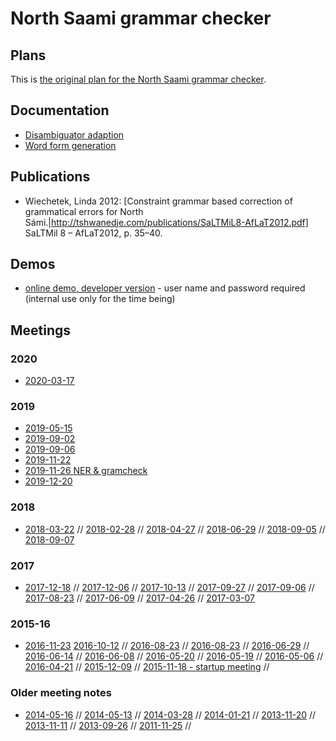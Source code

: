 North Saami grammar checker
===========================

## Plans


This is [the original plan for the North Saami grammar checker](doc/GrammarCheckerPlans.html).


## Documentation


* [Disambiguator adaption](doc/disambiguator-adaption.html)
* [Word form generation](doc/grammarchecker-generation-of-forms.html)


## Publications


* Wiechetek, Linda 2012:
  [Constraint grammar based correction of grammatical errors for North
  Sámi.|http://tshwanedje.com/publications/SaLTMiL8-AfLaT2012.pdf]
  SaLTMil 8 – AfLaT2012, p. 35–40.


## Demos


* [online demo, developer version](http://gtweb.uit.no/gc/) - user name and
  password required (internal use only for the time being)


## Meetings


### 2020
* [2020-03-17](https://divvungiellatekno.github.io/giellalt.uit.no/proof/gramcheck/meetings/2020-03-17.html)


### 2019
* [2019-05-15](https://divvungiellatekno.github.io/giellalt.uit.no/proof/gramcheck/meetings/2019-05-15.html)
* [2019-09-02](https://divvungiellatekno.github.io/giellalt.uit.no/proof/gramcheck/meetings/2019-09-02.html)
* [2019-09-06](https://divvungiellatekno.github.io/giellalt.uit.no/proof/gramcheck/meetings/2019-09-06.html)
* [2019-11-22](https://divvungiellatekno.github.io/giellalt.uit.no/proof/gramcheck/meetings/2019-11-22.html)
* [2019-11-26 NER & gramcheck](https://divvungiellatekno.github.io/giellalt.uit.no/proof/gramcheck/meetings/2019-11-26.html)
* [2019-12-20](https://divvungiellatekno.github.io/giellalt.uit.no/proof/gramcheck/meetings/2019-12-20.html)


### 2018
* [2018-03-22](https://divvungiellatekno.github.io/giellalt.uit.no/proof/gramcheck/meetings/2018-03-22.html) //
  [2018-02-28](https://divvungiellatekno.github.io/giellalt.uit.no/proof/gramcheck/meetings/2018-02-28.html) //
  [2018-04-27](https://divvungiellatekno.github.io/giellalt.uit.no/proof/gramcheck/meetings/2018-04-27.html) //
  [2018-06-29](https://divvungiellatekno.github.io/giellalt.uit.no/proof/gramcheck/meetings/2018-06-29.html) //
  [2018-09-05](https://divvungiellatekno.github.io/giellalt.uit.no/proof/gramcheck/meetings/2018-09-05.html) //
  [2018-09-07](https://divvungiellatekno.github.io/giellalt.uit.no/proof/gramcheck/meetings/2018-09-07.html) 


### 2017
* [2017-12-18](https://divvungiellatekno.github.io/giellalt.uit.no/proof/gramcheck/meetings/2017-12-18.html) //
  [2017-12-06](https://divvungiellatekno.github.io/giellalt.uit.no/proof/gramcheck/meetings/2017-12-06.html) //
  [2017-10-13](https://divvungiellatekno.github.io/giellalt.uit.no/proof/gramcheck/meetings/2017-10-13.html) //
  [2017-09-27](https://divvungiellatekno.github.io/giellalt.uit.no/proof/gramcheck/meetings/2017-09-27.html) //
  [2017-09-06](https://divvungiellatekno.github.io/giellalt.uit.no/proof/gramcheck/meetings/2017-09-06.html) //
  [2017-08-23](https://divvungiellatekno.github.io/giellalt.uit.no/proof/gramcheck/meetings/2017-08-23.html) //
  [2017-06-09](https://divvungiellatekno.github.io/giellalt.uit.no/proof/gramcheck/meetings/2017-06-09.html) //
  [2017-04-26](https://divvungiellatekno.github.io/giellalt.uit.no/proof/gramcheck/meetings/2017-04-26.html) //
  [2017-03-07](https://divvungiellatekno.github.io/giellalt.uit.no/proof/gramcheck/meetings/2017-03-07.html) 


### 2015-16
* [2016-11-23](https://divvungiellatekno.github.io/giellalt.uit.no/proof/gramcheck/meetings/2016-11-23.html)
  [2016-10-12](https://divvungiellatekno.github.io/giellalt.uit.no/proof/gramcheck/meetings/2016-10-12.html)								  //
  [2016-08-23](https://divvungiellatekno.github.io/giellalt.uit.no/proof/gramcheck/meetings/2016-08-23.html)								  //
  [2016-08-23](https://divvungiellatekno.github.io/giellalt.uit.no/proof/gramcheck/meetings/2016-08-23-kevin.html)						  //
  [2016-06-29](https://divvungiellatekno.github.io/giellalt.uit.no/proof/gramcheck/meetings/2016-06-29.html)								  //
  [2016-06-14](https://divvungiellatekno.github.io/giellalt.uit.no/proof/gramcheck/meetings/2016-06-14.html)								  //
  [2016-06-08](https://divvungiellatekno.github.io/giellalt.uit.no/proof/gramcheck/meetings/2016-06-08.html)								  //
  [2016-05-20](https://divvungiellatekno.github.io/giellalt.uit.no/proof/gramcheck/meetings/2016-05-20-gramchk-open-normative-issues.html) //
  [2016-05-19](https://divvungiellatekno.github.io/giellalt.uit.no/proof/gramcheck/meetings/2016-05-19.html)								  //
  [2016-05-06](https://divvungiellatekno.github.io/giellalt.uit.no/proof/gramcheck/meetings/2016-05-06-gramchk-open-issues.html)			  //
  [2016-04-21](https://divvungiellatekno.github.io/giellalt.uit.no/proof/gramcheck/meetings/2016-04-21-gramchk-kevin-linda.html)			  //
  [2015-12-09](https://divvungiellatekno.github.io/giellalt.uit.no/proof/gramcheck/meetings/2015-12-09.html)								  //
  [2015-11-18 - startup meeting](https://divvungiellatekno.github.io/giellalt.uit.no/proof/gramcheck/meetings/2015-11-18.html)			  //


### Older meeting notes
* [2014-05-16](https://divvungiellatekno.github.io/giellalt.uit.no/proof/gramcheck/meetings/2014-05-16.html) //
  [2014-05-13](https://divvungiellatekno.github.io/giellalt.uit.no/proof/gramcheck/meetings/2014-05-13.html)				 //
  [2014-03-28](https://divvungiellatekno.github.io/giellalt.uit.no/proof/gramcheck/meetings/2014-03-28.html)				 //
  [2014-01-21](https://divvungiellatekno.github.io/giellalt.uit.no/proof/gramcheck/meetings/2014-01-21.html)				 //
  [2013-11-20](https://divvungiellatekno.github.io/giellalt.uit.no/proof/gramcheck/meetings/2013-11-20-plan-gramchk.html) //
  [2013-11-11](https://divvungiellatekno.github.io/giellalt.uit.no/proof/gramcheck/meetings/2013-11-11.html)				 //
  [2013-09-26](https://divvungiellatekno.github.io/giellalt.uit.no/proof/gramcheck/meetings/2013-09-26-plan-gramchk.html) //
  [2011-11-25](https://divvungiellatekno.github.io/giellalt.uit.no/proof/gramcheck/meetings/2011-11-25.html)				 //
